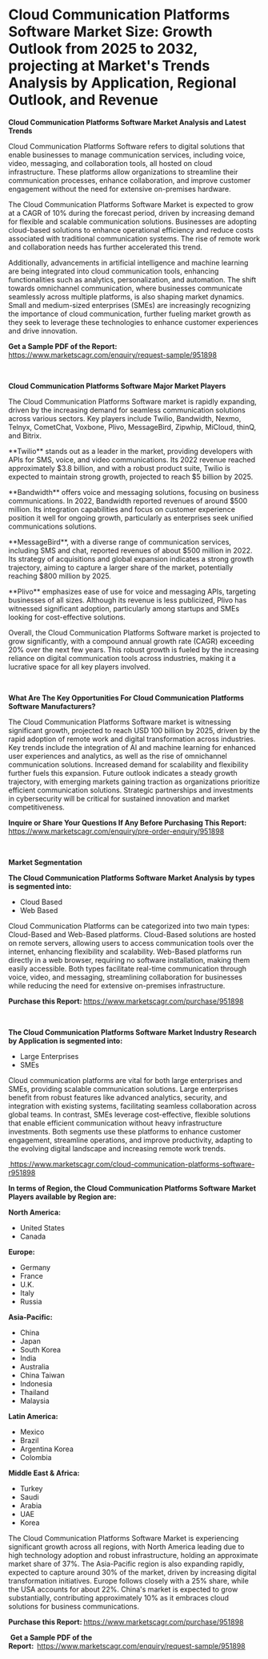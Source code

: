 <p><h1>Cloud Communication Platforms Software Market Size: Growth Outlook from 2025 to 2032, projecting at Market's Trends Analysis by Application, Regional Outlook, and Revenue</h1></p><p><strong>Cloud Communication Platforms Software Market Analysis and Latest Trends</strong></p>
<p><p>Cloud Communication Platforms Software refers to digital solutions that enable businesses to manage communication services, including voice, video, messaging, and collaboration tools, all hosted on cloud infrastructure. These platforms allow organizations to streamline their communication processes, enhance collaboration, and improve customer engagement without the need for extensive on-premises hardware.</p><p>The Cloud Communication Platforms Software Market is expected to grow at a CAGR of 10% during the forecast period, driven by increasing demand for flexible and scalable communication solutions. Businesses are adopting cloud-based solutions to enhance operational efficiency and reduce costs associated with traditional communication systems. The rise of remote work and collaboration needs has further accelerated this trend.</p><p>Additionally, advancements in artificial intelligence and machine learning are being integrated into cloud communication tools, enhancing functionalities such as analytics, personalization, and automation. The shift towards omnichannel communication, where businesses communicate seamlessly across multiple platforms, is also shaping market dynamics. Small and medium-sized enterprises (SMEs) are increasingly recognizing the importance of cloud communication, further fueling market growth as they seek to leverage these technologies to enhance customer experiences and drive innovation.</p></p>
<p><strong>Get a Sample PDF of the Report:&nbsp;</strong> <a href="https://www.marketscagr.com/enquiry/request-sample/951898?utm_campaign=3206&utm_medium=2&utm_source=Github&utm_content=ia&utm_term=17042025&utm_id=cloud-communication-platforms-software">https://www.marketscagr.com/enquiry/request-sample/951898</a></p>
<p>&nbsp;</p>
<p><strong>Cloud Communication Platforms Software Major Market Players</strong></p>
<p><p>The Cloud Communication Platforms Software market is rapidly expanding, driven by the increasing demand for seamless communication solutions across various sectors. Key players include Twilio, Bandwidth, Nexmo, Telnyx, CometChat, Voxbone, Plivo, MessageBird, Zipwhip, MiCloud, thinQ, and Bitrix.</p><p>**Twilio** stands out as a leader in the market, providing developers with APIs for SMS, voice, and video communications. Its 2022 revenue reached approximately $3.8 billion, and with a robust product suite, Twilio is expected to maintain strong growth, projected to reach $5 billion by 2025.</p><p>**Bandwidth** offers voice and messaging solutions, focusing on business communications. In 2022, Bandwidth reported revenues of around $500 million. Its integration capabilities and focus on customer experience position it well for ongoing growth, particularly as enterprises seek unified communications solutions.</p><p>**MessageBird**, with a diverse range of communication services, including SMS and chat, reported revenues of about $500 million in 2022. Its strategy of acquisitions and global expansion indicates a strong growth trajectory, aiming to capture a larger share of the market, potentially reaching $800 million by 2025.</p><p>**Plivo** emphasizes ease of use for voice and messaging APIs, targeting businesses of all sizes. Although its revenue is less publicized, Plivo has witnessed significant adoption, particularly among startups and SMEs looking for cost-effective solutions.</p><p>Overall, the Cloud Communication Platforms Software market is projected to grow significantly, with a compound annual growth rate (CAGR) exceeding 20% over the next few years. This robust growth is fueled by the increasing reliance on digital communication tools across industries, making it a lucrative space for all key players involved.</p></p>
<p>&nbsp;</p>
<p><strong>What Are The Key Opportunities For Cloud Communication Platforms Software Manufacturers?</strong></p>
<p><p>The Cloud Communication Platforms Software market is witnessing significant growth, projected to reach USD 100 billion by 2025, driven by the rapid adoption of remote work and digital transformation across industries. Key trends include the integration of AI and machine learning for enhanced user experiences and analytics, as well as the rise of omnichannel communication solutions. Increased demand for scalability and flexibility further fuels this expansion. Future outlook indicates a steady growth trajectory, with emerging markets gaining traction as organizations prioritize efficient communication solutions. Strategic partnerships and investments in cybersecurity will be critical for sustained innovation and market competitiveness.</p></p>
<p><strong>Inquire or Share Your Questions If Any Before Purchasing This Report:</strong> <a href="https://www.marketscagr.com/enquiry/pre-order-enquiry/951898?utm_campaign=3206&utm_medium=2&utm_source=Github&utm_content=ia&utm_term=17042025&utm_id=cloud-communication-platforms-software">https://www.marketscagr.com/enquiry/pre-order-enquiry/951898</a></p>
<p>&nbsp;</p>
<p><strong>Market Segmentation</strong></p>
<p><strong>The Cloud Communication Platforms Software Market Analysis by types is segmented into:</strong></p>
<p><ul><li>Cloud Based</li><li>Web Based</li></ul></p>
<p><p>Cloud Communication Platforms can be categorized into two main types: Cloud-Based and Web-Based platforms. Cloud-Based solutions are hosted on remote servers, allowing users to access communication tools over the internet, enhancing flexibility and scalability. Web-Based platforms run directly in a web browser, requiring no software installation, making them easily accessible. Both types facilitate real-time communication through voice, video, and messaging, streamlining collaboration for businesses while reducing the need for extensive on-premises infrastructure.</p></p>
<p><strong>Purchase this Report:&nbsp;</strong><a href="https://www.marketscagr.com/purchase/951898?utm_campaign=3206&utm_medium=2&utm_source=Github&utm_content=ia&utm_term=17042025&utm_id=cloud-communication-platforms-software">https://www.marketscagr.com/purchase/951898</a></p>
<p>&nbsp;</p>
<p><strong>The Cloud Communication Platforms Software Market Industry Research by Application is segmented into:</strong></p>
<p><ul><li>Large Enterprises</li><li>SMEs</li></ul></p>
<p><p>Cloud communication platforms are vital for both large enterprises and SMEs, providing scalable communication solutions. Large enterprises benefit from robust features like advanced analytics, security, and integration with existing systems, facilitating seamless collaboration across global teams. In contrast, SMEs leverage cost-effective, flexible solutions that enable efficient communication without heavy infrastructure investments. Both segments use these platforms to enhance customer engagement, streamline operations, and improve productivity, adapting to the evolving digital landscape and increasing remote work trends.</p></p>
<p><a href="https://www.marketscagr.com/cloud-communication-platforms-software-r951898?utm_campaign=3206&utm_medium=2&utm_source=Github&utm_content=ia&utm_term=17042025&utm_id=cloud-communication-platforms-software">&nbsp;https://www.marketscagr.com/cloud-communication-platforms-software-r951898</a></p>
<p><strong>In terms of Region, the Cloud Communication Platforms Software Market Players available by Region are:</strong></p>
<p>
    <p> <strong> North America: </strong>
        <ul>
            <li>United States</li>
            <li>Canada</li>
        </ul>
        </p> 
    <p> <strong> Europe: </strong>
        <ul>
            <li>Germany</li>
            <li>France</li>
            <li>U.K.</li>
            <li>Italy</li>
            <li>Russia</li>
        </ul>
        </p> 
    <p> <strong> Asia-Pacific: </strong>
        <ul>
            <li>China</li>
            <li>Japan</li>
            <li>South Korea</li>
            <li>India</li>
            <li>Australia</li>
            <li>China Taiwan</li>
            <li>Indonesia</li>
            <li>Thailand</li>
            <li>Malaysia</li>
        </ul>
        </p> 
    <p> <strong> Latin America: </strong>
        <ul>
            <li>Mexico</li>
            <li>Brazil</li>
            <li>Argentina Korea</li>
            <li>Colombia</li>
        </ul>
        </p> 
    <p> <strong> Middle East & Africa: </strong>
        <ul>
            <li>Turkey</li>
            <li>Saudi</li>
            <li>Arabia</li>
            <li>UAE</li>
            <li>Korea</li>
        </ul>
    </p>
    </p>
<p><p>The Cloud Communication Platforms Software Market is experiencing significant growth across all regions, with North America leading due to high technology adoption and robust infrastructure, holding an approximate market share of 37%. The Asia-Pacific region is also expanding rapidly, expected to capture around 30% of the market, driven by increasing digital transformation initiatives. Europe follows closely with a 25% share, while the USA accounts for about 22%. China's market is expected to grow substantially, contributing approximately 10% as it embraces cloud solutions for business communications.</p></p>
<p><strong>Purchase this Report: </strong><a href="https://www.marketscagr.com/purchase/951898?utm_campaign=3206&utm_medium=2&utm_source=Github&utm_content=ia&utm_term=17042025&utm_id=cloud-communication-platforms-software">https://www.marketscagr.com/purchase/951898</a></p>
<p>&nbsp;<strong>Get a Sample PDF of the Report:&nbsp;&nbsp;</strong><a href="https://www.marketscagr.com/enquiry/request-sample/951898?utm_campaign=3206&utm_medium=2&utm_source=Github&utm_content=ia&utm_term=17042025&utm_id=cloud-communication-platforms-software">https://www.marketscagr.com/enquiry/request-sample/951898</a></p>
<p><strong></strong></p>
<p><p></p><p></p><p></p></p>